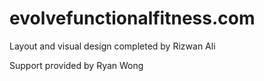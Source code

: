 # evolvefunctionalfitness.com
Layout and visual design completed by Rizwan Ali </p>
Support provided by Ryan Wong
